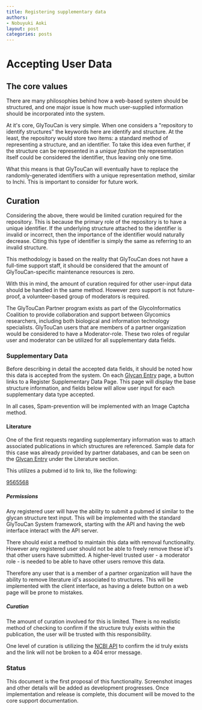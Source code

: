 ```yaml
---
title: Registering supplementary data
authors:
- Nobuyuki Aoki
layout: post
categories: posts
---
```

# Accepting User Data
## The core values

There are many philosophies behind how a web-based system should be structured, and one major issue is how much user-supplied information should be incorporated into the system.

At it's core, GlyTouCan is very simple.  When one considers a "repository to identify structures" the keywords here are identify and structure.  At the least, the repository would store two items: a standard method of representing a structure, and an identifier.  To take this idea even further, if the structure can be represented in a *unique fashion* the representation itself could be considered the identifier, thus leaving only one time.

What this means is that GlyTouCan will eventually have to replace the randomly-generated identifiers with a unique representation method, similar to Inchi.  This is important to consider for future work.

## Curation

Considering the above, there would be limited curation required for the repository.  This is because the primary role of the repository is to have a unique identifier.  If the underlying structure attached to the identifier is invalid or incorrect, then the importance of the identifier would naturally decrease.  Citing this type of identifier is simply the same as referring to an invalid structure.

This methodology is based on the reality that GlyTouCan does not have a full-time support staff, it should be considered that the amount of GlyTouCan-specific maintenance resources is zero.

With this in mind, the amount of curation required for other user-input data should be handled in the same method.  However zero support is not future-proof, a volunteer-based group of moderators is required.

The GlyTouCan Partner program exists as part of the GlycoInformatics Coalition to provide collaboration and support between Glycomics researchers, including both biological and information technology specialists.  GlyTouCan users that are members of a partner organization would be considered to have a Moderator-role.  These two roles of regular user and moderator can be utilized for all  supplementary data fields.

### Supplementary Data

Before describing in detail the accepted data fields, it should be noted how this data is accepted from the system.  On each [Glycan Entry](https://glytoucan.org/Structures/Glycans/G00055MO) page, a button links to a Register Supplementary Data Page.  This page will display the base structure information, and fields below will allow user input for each supplementary data type accepted.

In all cases, Spam-prevention will be implemented with an Image Captcha method.

#### Literature

One of the first requests regarding supplementary information was to attach associated publications in which structures are referenced.  Sample data for this case was already provided by partner databases, and can be seen on the [Glycan Entry](https://glytoucan.org/Structures/Glycans/G00055MO) under the Literature section.

This utilizes a pubmed id to link to, like the following:

[9565568](http://identifiers.org/pubmed/9565568)

##### Permissions

Any registered user will have the ability to submit a pubmed id similar to the glycan structure text input.  This will be implemented with the standard GlyTouCan System framework, starting with the API and having the web interface interact with the API server.

There should exist a method to maintain this data with removal functionality.  However any registered user should not be able to freely remove these id's that other users have submitted.  A higher-level trusted user - a moderator role - is needed to be able to have other users remove this data.

Therefore any user that is a member of a partner organization will have the ability to remove literature id's associated to structures.  This will be implemented with the client interface, as having a delete button on a web page will be prone to mistakes.

##### Curation

The amount of curation involved for this is limited.  There is no realistic method of checking to confirm if the structure truly exists within the publication, the user will be trusted with this responsibility.

One level of curation is utilizing the [NCBI API](https://www.ncbi.nlm.nih.gov/home/develop/api.shtml) to confirm the id truly exists and the link will not be broken to a 404 error message.

### Status

This document is the first proposal of this functionality.  Screenshot images and other details will be added as development progresses.  Once implementation and release is complete, this document will be moved to the core support documentation.